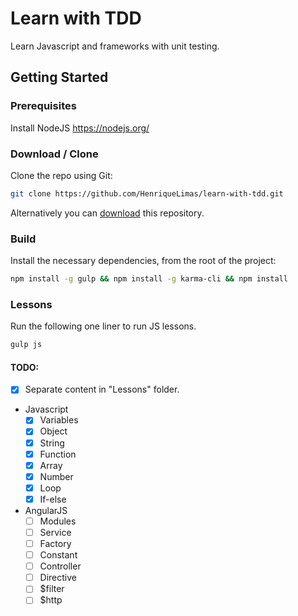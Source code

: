 # Learn with TDD
Learn Javascript and frameworks with unit testing.

## Getting Started

### Prerequisites
Install NodeJS https://nodejs.org/

### Download / Clone

Clone the repo using Git:

```bash
git clone https://github.com/HenriqueLimas/learn-with-tdd.git
```

Alternatively you can [download](https://github.com/HenriqueLimas/learn-with-tdd/archive/master.zip)
this repository.

### Build

Install the necessary dependencies, from the root of the project:
```bash
npm install -g gulp && npm install -g karma-cli && npm install
```

### Lessons

Run the following one liner to run JS lessons.
```bash
gulp js
```

#### TODO:
- [x] Separate content in "Lessons" folder.
- Javascript
   - [x] Variables
   - [x] Object
   - [x] String
   - [x] Function
   - [x] Array
   - [x] Number
   - [x] Loop
   - [x] If-else

- AngularJS
  - [ ] Modules
  - [ ] Service
  - [ ] Factory
  - [ ] Constant
  - [ ] Controller
  - [ ] Directive
  - [ ] $filter
  - [ ] $http 
